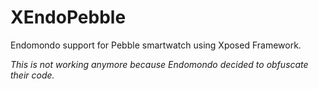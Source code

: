 XEndoPebble
===========

Endomondo support for Pebble smartwatch using Xposed Framework.

*This is not working anymore because Endomondo decided to obfuscate their code.*
